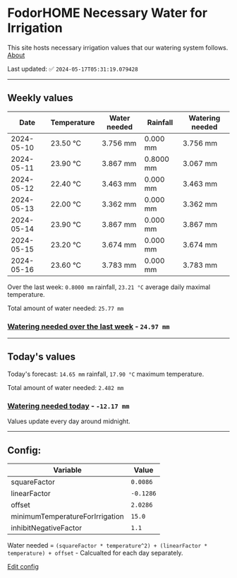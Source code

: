 # FodorHOME Necessary Water for Irrigation

This site hosts necessary irrigation values that our watering system follows. [About](https://github.com/redyau/irrigation)

Last updated: ✅ `2024-05-17T05:31:19.079428`

---

## Weekly values

| Date | Temperature | Water needed | Rainfall | Watering needed |
|-----|-----|-----|-----|-----|
| 2024-05-10 | 23.50 °C | 3.756 mm | 0.000 mm | 3.756 mm |
| 2024-05-11 | 23.90 °C | 3.867 mm | 0.8000 mm | 3.067 mm |
| 2024-05-12 | 22.40 °C | 3.463 mm | 0.000 mm | 3.463 mm |
| 2024-05-13 | 22.00 °C | 3.362 mm | 0.000 mm | 3.362 mm |
| 2024-05-14 | 23.90 °C | 3.867 mm | 0.000 mm | 3.867 mm |
| 2024-05-15 | 23.20 °C | 3.674 mm | 0.000 mm | 3.674 mm |
| 2024-05-16 | 23.60 °C | 3.783 mm | 0.000 mm | 3.783 mm |


Over the last week: `0.8000 mm` rainfall, `23.21 °C` average daily maximal temperature.

Total amount of water needed: `25.77 mm`

### [Watering needed over the last week](lastweek.txt) - `24.97 mm`

---

## Today's values

Today's forecast: `14.65 mm` rainfall, `17.90 °C` maximum temperature.

Total amount of water needed: `2.482 mm`

### [Watering needed today](today.txt) - `-12.17 mm`

Values update every day around midnight.

---

## Config:

| Variable | Value |
|-----|-----|
| squareFactor | `0.0086` |
| linearFactor | `-0.1286` |
| offset | `2.0286` |
| minimumTemperatureForIrrigation | `15.0` |
| inhibitNegativeFactor | `1.1` |

Water needed = `(squareFactor * temperature^2) + (linearFactor * temperature) + offset` - Calcualted for each day separately.

[Edit config](https://github.com/RedyAu/irrigation/edit/main/config.json)
